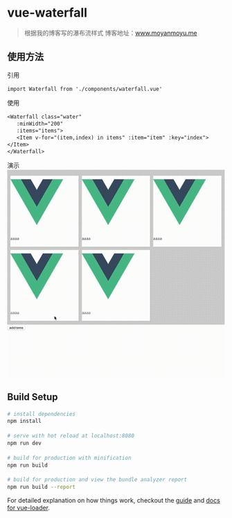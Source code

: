 # vue-waterfall

> 根据我的博客写的瀑布流样式
> 博客地址：www.moyanmoyu.me

## 使用方法
引用
```
import Waterfall from './components/waterfall.vue'
```
使用
```
<Waterfall class="water"
   :minWidth="200"
   :items="items">
   <Item v-for="(item,index) in items" :item="item" :key="index"></Item>
</Waterfall>
```
演示
![image](waterfall1.gif)

## Build Setup

``` bash
# install dependencies
npm install

# serve with hot reload at localhost:8080
npm run dev

# build for production with minification
npm run build

# build for production and view the bundle analyzer report
npm run build --report
```

For detailed explanation on how things work, checkout the [guide](http://vuejs-templates.github.io/webpack/) and [docs for vue-loader](http://vuejs.github.io/vue-loader).


